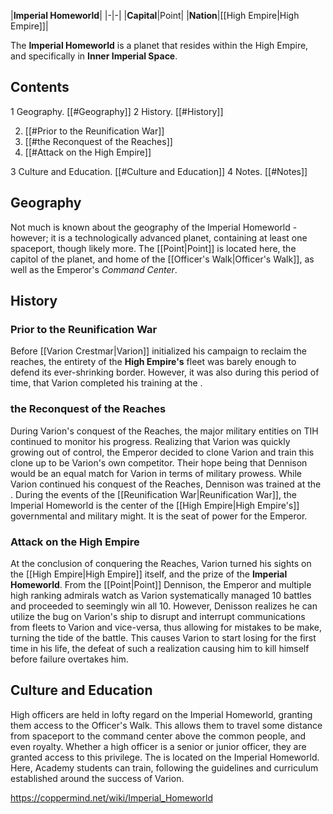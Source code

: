 |**Imperial Homeworld**|
|-|-|
|**Capital**|Point|
|**Nation**|[[High Empire\|High Empire]]|

The **Imperial Homeworld** is a planet that resides within the High Empire, and specifically in **Inner Imperial Space**.

## Contents

1 Geography. [[#Geography]] 
2 History. [[#History]] 

2. [[#Prior to the Reunification War]] 
2. [[#the Reconquest of the Reaches]] 
2. [[#Attack on the High Empire]] 


3 Culture and Education. [[#Culture and Education]] 
4 Notes. [[#Notes]] 


## Geography
Not much is known about the geography of the Imperial Homeworld - however; it is a technologically advanced planet, containing at least one spaceport, though likely more. The [[Point\|Point]] is located here, the capitol of the planet, and home of the [[Officer's Walk\|Officer's Walk]], as well as the Emperor's *Command Center*.

## History
### Prior to the Reunification War
Before [[Varion Crestmar\|Varion]] initialized his campaign to reclaim the reaches, the entirety of the **High Empire's** fleet was barely enough to defend its ever-shrinking border. However, it was also during this period of time, that Varion completed his training at the .

### the Reconquest of the Reaches
During Varion's conquest of the Reaches, the major military entities on TIH continued to monitor his progress. Realizing that Varion was quickly growing out of control, the Emperor decided to clone Varion and train this clone up to be Varion's own competitor. Their hope being that Dennison would be an equal match for Varion in terms of military prowess. While Varion continued his conquest of the Reaches, Dennison was trained at the . During the events of the [[Reunification War\|Reunification War]], the Imperial Homeworld is the center of the [[High Empire\|High Empire's]] governmental and military might. It is the seat of power for the Emperor. 

### Attack on the High Empire
At the conclusion of conquering the Reaches, Varion turned his sights on the [[High Empire\|High Empire]] itself, and the prize of the **Imperial Homeworld**. From the [[Point\|Point]] Dennison, the Emperor and multiple high ranking admirals watch as Varion systematically managed 10 battles and proceeded to seemingly win all 10. However, Denisson realizes he can utilize the bug on Varion's ship to disrupt and interrupt communications from fleets to Varion and vice-versa, thus allowing for mistakes to be make, turning the tide of the battle. This causes Varion to start losing for the first time in his life, the defeat of such a realization causing him to kill himself before failure overtakes him.

## Culture and Education
High officers are held in lofty regard on the Imperial Homeworld, granting them access to the Officer's Walk. This allows them to travel some distance from spaceport to the command center above the common people, and even royalty. Whether a high officer is a senior or junior officer, they are granted access to this privilege.
The  is located on the Imperial Homeworld. Here, Academy students can train, following the guidelines and curriculum established around the success of Varion.



https://coppermind.net/wiki/Imperial_Homeworld